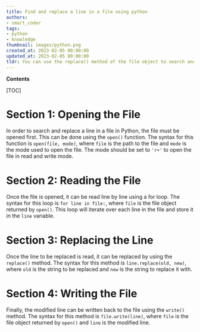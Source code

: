 ```yaml
---
title: Find and replace a line in a file using python
authors:
- smart_coder
tags:
- python
- knowledge
thumbnail: images/python.png
created_at: 2023-02-05 00:00:00
updated_at: 2023-02-05 00:00:00
tldr: You can use the replace() method of the file object to search and replace a line in a file in Python.
---
```


**Contents**

[TOC]

# Section 1: Opening the File

In order to search and replace a line in a file in Python, the file must be opened first. This can be done using the `open()` function. The syntax for this function is `open(file, mode)`, where `file` is the path to the file and `mode` is the mode used to open the file. The mode should be set to `'r+'` to open the file in read and write mode.

# Section 2: Reading the File

Once the file is opened, it can be read line by line using a for loop. The syntax for this loop is `for line in file:`, where `file` is the file object returned by `open()`. This loop will iterate over each line in the file and store it in the `line` variable.

# Section 3: Replacing the Line

Once the line to be replaced is read, it can be replaced by using the `replace()` method. The syntax for this method is `line.replace(old, new)`, where `old` is the string to be replaced and `new` is the string to replace it with.

# Section 4: Writing the File

Finally, the modified line can be written back to the file using the `write()` method. The syntax for this method is `file.write(line)`, where `file` is the file object returned by `open()` and `line` is the modified line.
